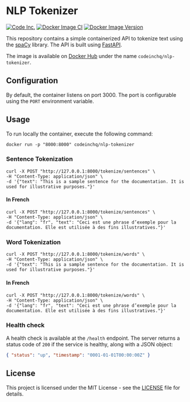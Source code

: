 # NLP Tokenizer

[![Code Inc.](https://img.shields.io/badge/Powered%20by-Code%20Inc.-blue)](https://www.codeinc.co)
[![Docker Image CI](https://github.com/codeinchq/nlp-tokenizer/actions/workflows/docker-image.yml/badge.svg)](https://github.com/codeinchq/nlp-tokenizer/actions/workflows/docker-image.yml)
[![Docker Image Version](https://img.shields.io/docker/v/codeinchq/nlp-tokenizer?sort=semver&label=Docker%20Hub&color=red)](https://hub.docker.com/r/codeinchq/nlp-tokenizer/tags)

This repository contains a simple containerized API to tokenize text using the [spaCy](https://spacy.io/) library. The API is built using [FastAPI](https://fastapi.tiangolo.com/).

The image is available on [Docker Hub](https://hub.docker.com/r/codeinchq/nlp-tokenizer) under the name `codeinchq/nlp-tokenizer`.

## Configuration

By default, the container listens on port 3000. The port is configurable using the `PORT` environment variable.

## Usage

To run locally the container, execute the following command:

```shell
docker run -p "8000:8000" codeinchq/nlp-tokenizer
```

### Sentence Tokenization

```shell
curl -X POST "http://127.0.0.1:8000/tokenize/sentences" \
-H "Content-Type: application/json" \
-d '{"text": "This is a sample sentence for the documentation. It is used for illustrative purposes."}'
```

#### In French
```shell
curl -X POST "http://127.0.0.1:8000/tokenize/sentences" \
-H "Content-Type: application/json" \
-d '{"lang": "fr", "text": "Ceci est une phrase d’exemple pour la documentation. Elle est utilisée à des fins illustratives."}'
```

### Word Tokenization

```shell
curl -X POST "http://127.0.0.1:8000/tokenize/words" \
-H "Content-Type: application/json" \
-d '{"text": "This is a sample sentence for the documentation. It is used for illustrative purposes."}'
```

#### In French
```shell
curl -X POST "http://127.0.0.1:8000/tokenize/words" \
-H "Content-Type: application/json" \
-d '{"lang": "fr", "text": "Ceci est une phrase d’exemple pour la documentation. Elle est utilisée à des fins illustratives."}'
```

### Health check

A health check is available at the `/health` endpoint. The server returns a status code of `200` if the service is healthy, along with a JSON object:
```json
{ "status": "up", "timestamp": "0001-01-01T00:00:00Z" }
```

## License

This project is licensed under the MIT License - see the [LICENSE](https://github.com/codeinchq/nlp-tokenizer?tab=MIT-1-ov-file) file for details.
